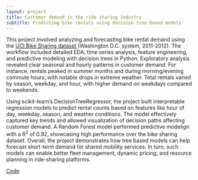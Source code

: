 ```yaml
---
layout: project
title: Customer demand in the ride sharing industry
subtitle: Predicting bike rentals using decision tree based models
---
```


<script src="https://cdn.mathjax.org/mathjax/latest/MathJax.js?config=TeX-AMS-MML_HTMLorMML" type="text/javascript"></script>

This project involved analyzing and forecasting bike rental demand using the <a href="https://archive.ics.uci.edu/dataset/275/bike+sharing+dataset"> UCI Bike Sharing dataset <a/> (Washington D.C. system, 2011-2012). The workflow included detailed EDA, time series analysis, feature engineering, and predictive modeling with decision trees in Python. Exploratory analysis revealed clear seasonal and hourly patterns in customer demand. For instance, rentals peaked in summer months and during morning/evening commute hours, with notable drops in extreme weather. Total rentals varied by season, weekday, and hour, with higher demand on weekdays compared to weekends. <br/>

Using scikit-learn’s DecisionTreeRegressor, the project built interpretable regression models to predict rental counts based on features like hour of day, weekday, season, and weather conditions. The model effectively captured key trends and allowed visualization of decision paths affecting customer demand. A Random Forest model performed predictive modelign with a R<sup>2</sup> of 0.92, showcasing high performance over the bike sharing dataset. Overall, the project demonstrates how tree based models can help forecast short-term demand for shared mobility services. In turn, such models can enable better fleet management, dynamic pricing, and resource planning in ride-sharing platforms.

<a href="https://github.com/jaivardhanschauhan/MLprojects/tree/main/BikeRentals" target="_blank" class="button">Code</a>















